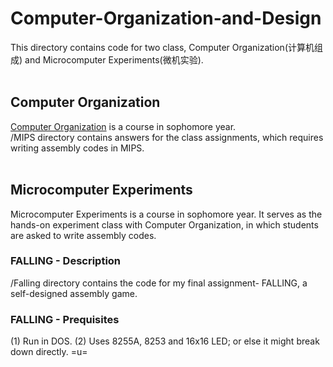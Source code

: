 # Computer-Organization-and-Design

This directory contains code for two class, Computer Organization(计算机组成) and Microcomputer Experiments(微机实验).<br><br>

## Computer Organization
[Computer Organization](https://www.coursera.org/learn/jisuanji-zucheng/home/welcome) is a course in sophomore year.<br>
/MIPS directory contains answers for the class assignments, which requires writing assembly codes in MIPS.<br><br>

## Microcomputer Experiments
Microcomputer Experiments is a course in sophomore year. It serves as the hands-on experiment class with Computer Organization, in which students are asked to write assembly codes.<br>

### FALLING - Description
/Falling directory contains the code for my final assignment- FALLING, a self-designed assembly game.

### FALLING - Prequisites
(1) Run in DOS.
(2) Uses 8255A, 8253 and 16x16 LED; or else it might break down directly. =u=
